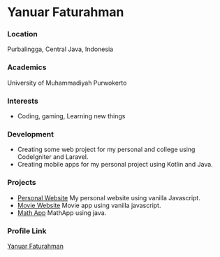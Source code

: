 # Yanuar Faturahman

### Location

Purbalingga, Central Java, Indonesia

### Academics

University of Muhammadiyah Purwokerto

### Interests

- Coding, gaming, Learning new things

### Development

- Creating some web project for my personal and college using CodeIgniter and Laravel. 
- Creating mobile apps for my personal project using Kotlin and Java.

### Projects

- [Personal Website](https://github.com/yanuarfa/yanuarfa.github.io) My personal website using vanilla Javascript.
- [Movie Website](https://github.com/yanuarfa/movie) Movie app using vanilla javascript.
- [Math App](https://github.com/yanuarfa/MathApp) MathApp using java.

### Profile Link

[Yanuar Faturahman](https://github.com/yanuarfa)
